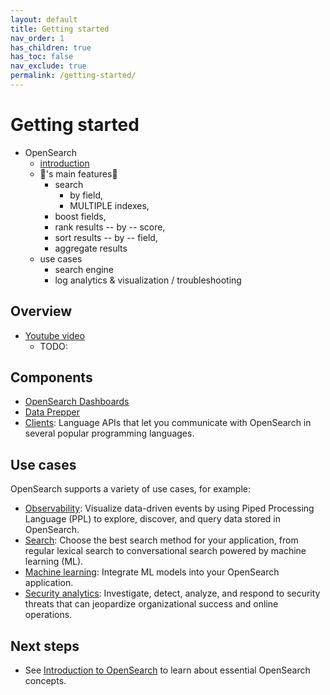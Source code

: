 ```yaml
---
layout: default
title: Getting started
nav_order: 1
has_children: true
has_toc: false
nav_exclude: true
permalink: /getting-started/
---
```


# Getting started

* OpenSearch
  * [introduction](https://github.com/dancer1325/opensearch-website/blob/main/_data/homepage_datafile.md)
  * 👀's main features👀
    * search
      * by field,
      * MULTIPLE indexes,
    * boost fields,
    * rank results -- by -- score,
    * sort results -- by -- field,
    * aggregate results
  * use cases
    * search engine
    * log analytics & visualization / troubleshooting

## Overview

* [Youtube video](https://www.youtube.com/watch?v=u1zxUSWWGjs)
  * TODO:

## Components

- [OpenSearch Dashboards](../_dashboards/index.md)
- [Data Prepper](../_data-prepper/index.md)
- [Clients]({{site.url}}{{site.baseurl}}/clients/): Language APIs that let you communicate with OpenSearch in several popular programming languages.

## Use cases

OpenSearch supports a variety of use cases, for example:

- [Observability]({{site.url}}{{site.baseurl}}/observing-your-data/): Visualize data-driven events by using Piped Processing Language (PPL) to explore, discover, and query data stored in OpenSearch.
- [Search]({{site.url}}{{site.baseurl}}/search-plugins/): Choose the best search method for your application, from regular lexical search to conversational search powered by machine learning (ML).
- [Machine learning]({{site.url}}{{site.baseurl}}/ml-commons-plugin/): Integrate ML models into your OpenSearch application.
- [Security analytics]({{site.url}}{{site.baseurl}}/security-analytics/): Investigate, detect, analyze, and respond to security threats that can jeopardize organizational success and online operations. 

## Next steps

- See [Introduction to OpenSearch]({{site.url}}{{site.baseurl}}/getting-started/intro/) to learn about essential OpenSearch concepts.